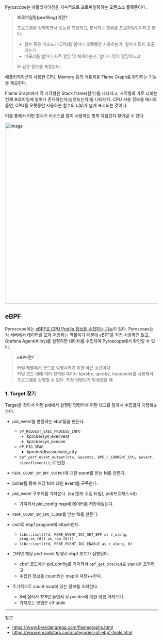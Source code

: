 

Pyroscope는 애플리케이션을 지속적으로 프로파일링하는 오픈소스 플랫폼이다. 

> **프로파일링(profiling)이란?**
>
> 프로그램을 실행하면서 성능을 측정하고, 분석하는 행위를 프로파일링이라고 한다. <br/>
> - 함수 혹은 메소드가 CPU를 얼마나 오랫동안 사용하는가, 얼마나 많이 호출되는가
> - 메모리를 얼마나 자주 할당 및 해제하는가, 얼마나 많이 할당하느냐
> 
> 와 같은 정보를 측정한다.

애플리케이션이 사용한 CPU, Memory 등의 메트릭을 Flame Graph로 확인하는 기능을 제공한다. 

Flame Graph에서 각 사각형은 Stack frame(함수)를 나타내고, 사각형의 가로 너비는 현재 프로파일에 얼마나 존재하는지(실행되는지)를 나타낸다. CPU 사용 정보를 예시로 들면, CPU를 오랫동안 사용하는 함수의 너비가 넓게 표시되는 것이다. 

이를 통해서 어떤 함수가 리소스를 많이 사용하는 병목 지점인지 찾아낼 수 있다.

<img style="width:597px;" alt="image" src="https://github.com/rlaisqls/rlaisqls/assets/81006587/e1e3ba7a-cced-418b-8428-875069021be8"/>

## eBPF

Pyroscope에는 [eBPF로 CPU Profile 정보를 수집하는 기능](https://grafana.com/docs/pyroscope/latest/configure-client/grafana-agent/ebpf/)이 있다. Pyroscope는 각 서버에서 데이터를 모아 저장하는 역할이기 때문에 eBPF를 직접 사용하진 않고, Grafana Agent(Alloy)를 설정하면 데이터를 수집하여 Pyroscope에서 확인할 수 있다.

> **eBPF란?**
>
> 커널 레벨에서 코드를 실행시키기 위한 작은 공간이다. <br/>
> 커널 코드 내에 미리 정의된 훅이나 kprobe, uprobe, tracepoint를 사용해서 프로그램을 실행할 수 있다. 특정 이벤트가 발생했을 때 

### 1. Target 찾기

Target을 찾아서 어떤 pid에서 실행된 명령어에 어떤 태그를 달아서 수집할지 지정해놓는다.

- pid_event를 반환하는 ebpf들을 만든다.
  - `OP_REQUEST_EXEC_PROCESS_INFO`
    - kprobe/sys_execveat
    - kprobe/sys_execve
  - `OP_PID_DEAD`
    - kprobe/disassociate_ctty
  - `bpf_perf_event_output(ctx, &events, BPF_F_CURRENT_CPU, &event, sizeof(event));`로 반환
- `PERF_COUNT_SW_BPF_OUTPUT`에 대한 event를 받는 fd를 만든다.
- poller를 통해 해당 fd에 대한 event를 구독한다.
- pid_event 구조체를 가져온다. (op(정보 수집 타입), pid(프로세스 id))
  - 가져와서 pid_config map에 데이터를 저장해놓는다.

- `PERF_COUNT_SW_CPU_CLOCK`를 받는 fd를 만든다.
- ioctl로 ebpf program에 attach한다.
  - `libc::ioctl(fd, PERF_EVENT_IOC_SET_BPF as c_ulong, prog.as_fd().as_raw_fd())`
  - `libc::ioctl(fd, PERF_EVENT_IOC_ENABLE as c_ulong, 0)`
- 그러면 해당 perf event 발생시 ebpf 코드가 실행된다.
  - ebpf 코드에선 pid_config를 가져와서 `bpf_get_stackid`로 stack을 조회하고
  - 수집한 정보를 count라는 map에 저장++한다.

- 주기적으로 count map에 있는 정보를 조회한다.
  - 8씩 잘라서 128번 돌면서 각 pointer에 대한 이름 가져오기
  - 가져오는 방법은 elf table

---
참고
- https://www.brendangregg.com/flamegraphs.html
- https://www.emaallstars.com/categories-of-ebpf-tools.html